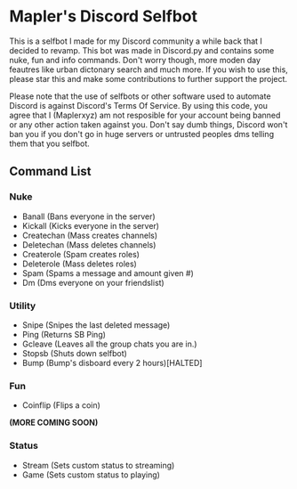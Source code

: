 # Mapler's Discord Selfbot
This is a selfbot I made for my Discord community a while back that I decided to revamp. This bot was made in Discord.py and contains some nuke, fun and info commands. Don't worry though, more moden day feautres like urban dictonary search and much more. If you wish to use this, please star this and make some contributions to further support the project.

Please note that the use of selfbots or other software used to automate Discord is against Discord's Terms Of Service. By using this code, you agree that I (Maplerxyz) am not resposible for your account being banned or any other action taken against you. Don't say dumb things, Discord won't ban you if you don't go in huge servers or untrusted peoples dms telling them that you selfbot.

## Command List

### Nuke
- Banall (Bans everyone in the server)
- Kickall (Kicks everyone in the server)
- Createchan (Mass creates channels)
- Deletechan (Mass deletes channels)
- Createrole (Spam creates roles)
- Deleterole (Mass deletes roles)
- Spam (Spams a message and amount given #)
- Dm (Dms everyone on your friendslist)

### Utility 
- Snipe (Snipes the last deleted message)
- Ping (Returns SB Ping)
- Gcleave (Leaves all the group chats you are in.)
- Stopsb (Shuts down selfbot)
- Bump (Bump's disboard every 2 hours)[HALTED]

### Fun
- Coinflip (Flips a coin)

**(MORE COMING SOON)**

### Status
- Stream (Sets custom status to streaming)
- Game (Sets custom status to playing)
